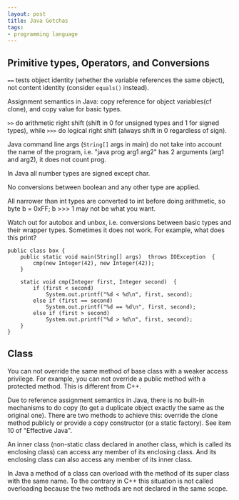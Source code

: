 ```yaml
---
layout: post
title: Java Gotchas
tags:
- programming language
---
```


## Primitive types, Operators, and Conversions

`==` tests object identity (whether the variable references the
same object), not content identity (consider `equals()`
instead).

Assignment semantics in Java: copy reference for object variables(cf clone), and copy value for basic types.

`>>` do arithmetic right shift (shift in 0 for unsigned types
and 1 for signed types), while `>>>` do logical right shift
(always shift in 0 regardless of sign).

Java command line args (`String[]` args in main) do not take
into account the name of the program, i.e. "java prog arg1 arg2" has 2
arguments (arg1 and arg2), it does not count prog.

In Java all number types are signed except char.

No conversions between boolean and any other type are applied.

All narrower than int types are converted to int before doing arithmetic,
so byte b = 0xFF; b >>> 1 may not be what you want.

Watch out for autobox and unbox, i.e. conversions between basic types and
their wrapper types.  Sometimes it does not work.  For example, what does
this print?

    public class box {
        public static void main(String[] args)  throws IOException  {
            cmp(new Integer(42), new Integer(42));
        }

        static void cmp(Integer first, Integer second)  {
            if (first < second)
                System.out.printf("%d < %d\n", first, second);
            else if (first == second)
                System.out.printf("%d == %d\n", first, second);
            else if (first > second)
                System.out.printf("%d > %d\n", first, second);
        }
    }

## Class

You can not override the same method of base class with a weaker access
privilege.  For example, you can not override a public method with a
protected method.  This is different from C++.

Due to reference assignment semantics in Java, there is no built-in
mechanisms to do copy (to get a duplicate object exactly the same as the
original one).  There are two methods to achieve this: override the clone
method publicly or provide a copy constructor (or a static factory).  See
item 10 of "Effective Java".

An inner class (non-static class declared in another class, which is called
its enclosing class) can access any member of its enclosing class.  And its
enclosing class can also access any member of its inner class.

In Java a method of a class can overload with the method of its super class
with the same name.  To the contrary in C++ this situation is not called
overloading because the two methods are not declared in the same scope.
